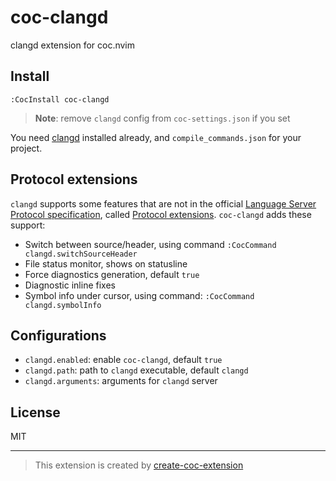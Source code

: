 # coc-clangd

clangd extension for coc.nvim

## Install

`:CocInstall coc-clangd`

> **Note**: remove `clangd` config from `coc-settings.json` if you set

You need [clangd](https://clangd.github.io/installation.html) installed already, and `compile_commands.json` for your project.

## Protocol extensions

`clangd` supports some features that are not in the official [Language Server Protocol specification](https://microsoft.github.io/language-server-protocol/specification), called [Protocol extensions](https://clangd.github.io/extensions.html). `coc-clangd` adds these support:

- Switch between source/header, using command `:CocCommand clangd.switchSourceHeader`
- File status monitor, shows on statusline
- Force diagnostics generation, default `true`
- Diagnostic inline fixes
- Symbol info under cursor, using command: `:CocCommand clangd.symbolInfo`

## Configurations

- `clangd.enabled`: enable `coc-clangd`, default `true`
- `clangd.path`: path to `clangd` executable, default `clangd`
- `clangd.arguments`: arguments for `clangd` server

## License

MIT

---

> This extension is created by [create-coc-extension](https://github.com/fannheyward/create-coc-extension)
